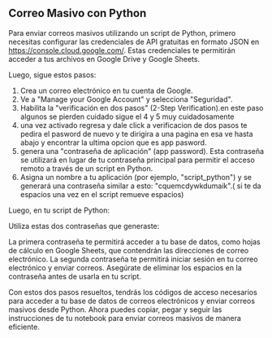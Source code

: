 
##  Correo Masivo con Python
Para enviar correos masivos utilizando un script de Python, primero necesitas configurar las credenciales de API gratuitas en formato JSON en https://console.cloud.google.com/. Estas credenciales te permitirán acceder a tus archivos en Google Drive y Google Sheets.

Luego, sigue estos pasos:


1) Crea un correo electrónico en tu cuenta de Google.
2) Ve a "Manage your Google Account" y selecciona "Seguridad".
3) Habilita la "verificación en dos pasos" (2-Step Verification).en este paso algunos se pierden cuidado sigue el 4 y 5 muy cuidadosamente 
4) una vez activado regresa y dale click a verificacion de dos pasos te pedira el pasword de nuevo y te dirigira a una pagina en esa ve hasta abajo y encontrar la ultima opcion que es app pasword.
5)  genera una "contraseña de aplicación" (app password). Esta contraseña se utilizará en lugar de tu contraseña principal para permitir el acceso remoto a través de un script en Python.
6) Asigna un nombre a tu aplicación (por ejemplo, "script_python") y se generará una contraseña similar a esto: "cquemcdywkdumaik".( si te da espacios una vez en el script remueve espacios)
   
Luego, en tu script de Python:

Utiliza estas dos contraseñas que generaste:

La primera contraseña te permitirá acceder a tu base de datos, como hojas de cálculo en Google Sheets, que contendrán las direcciones de correo electrónico.
La segunda contraseña te permitirá iniciar sesión en tu correo electrónico y enviar correos.
Asegúrate de eliminar los espacios en la contraseña antes de usarla en tu script.

Con estos dos pasos resueltos, tendrás los códigos de acceso necesarios para acceder a tu base de datos de correos electrónicos y enviar correos masivos desde Python. Ahora puedes copiar, pegar y seguir las instrucciones de tu notebook para enviar correos masivos de manera eficiente.
